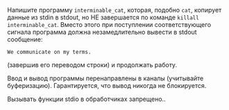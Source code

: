 Напишите программу `interminable_cat`, которая,
            подобно `cat`, копирует данные из stdin в stdout, но НЕ
                завершается по команде `killall interminable_cat`. Вместо этого
                при поступлении соответствующего сигнала программа должна
                незамедлительно вывести в stdout сообщение:
            

```
We communicate on my terms.
```
            
(завершив его переводом строки) и продолжать работу.
            

Ввод и вывод программы перенаправлены в каналы (учитывайте буферизацию).
            Гарантируется, что вывод никогда не блокируется.
            

Вызывать функции stdio в обработчиках запрещено..
    

